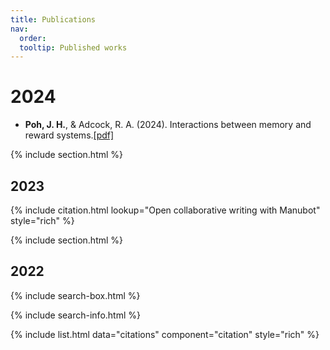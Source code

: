 ```yaml
---
title: Publications
nav:
  order: 
  tooltip: Published works
---
```


# 2024

* **Poh, J. H.**, & Adcock, R. A. (2024). Interactions between memory and reward systems.[[pdf]][link1]

[link1]:https://github.com/Poh-BrainMemLab/BrainMemLab/tree/main/assets/pdf/HsiungEtAl_PNAS_2023.pdf

{% include section.html %}

## 2023

{% include citation.html lookup="Open collaborative writing with Manubot" style="rich" %}

{% include section.html %}

## 2022

{% include search-box.html %}

{% include search-info.html %}

{% include list.html data="citations" component="citation" style="rich" %}
